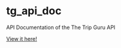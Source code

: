 # tg_api_doc
API Documentation of the The Trip Guru API

[View it here!](https://pablofmorales.github.io/tripguru_api_doc/)

